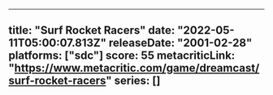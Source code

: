 
---
title: "Surf Rocket Racers"
date: "2022-05-11T05:00:07.813Z"
releaseDate: "2001-02-28"
platforms: ["sdc"]
score: 55
metacriticLink: "https://www.metacritic.com/game/dreamcast/surf-rocket-racers"
series: []
---
